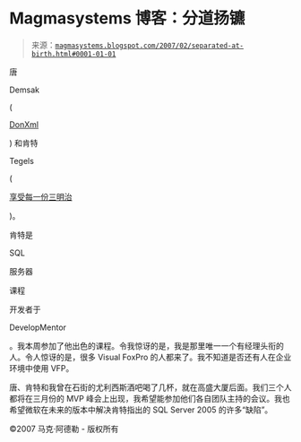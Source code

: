 <!--yml

分类：未分类

日期：2024-05-18 05:11:53

-->

# Magmasystems 博客：分道扬镳

> 来源：[`magmasystems.blogspot.com/2007/02/separated-at-birth.html#0001-01-01`](http://magmasystems.blogspot.com/2007/02/separated-at-birth.html#0001-01-01)

唐

Demsak

(

[DonXml](http://donxml.com/)

) 和肯特

Tegels

(

[享受每一份三明治](http://sqljunkies.com/WebLog/ktegels/)

)。

肯特是

SQL

服务器

课程

开发者于

DevelopMentor

。我本周参加了他出色的课程。令我惊讶的是，我是那里唯一一个有经理头衔的人。令人惊讶的是，很多 Visual FoxPro 的人都来了。我不知道是否还有人在企业环境中使用 VFP。

唐、肯特和我曾在石街的尤利西斯酒吧喝了几杯，就在高盛大厦后面。我们三个人都将在三月份的 MVP 峰会上出现，我希望能参加他们各自团队主持的会议。我也希望微软在未来的版本中解决肯特指出的 SQL Server 2005 的许多“缺陷”。

©2007 马克·阿德勒 - 版权所有
